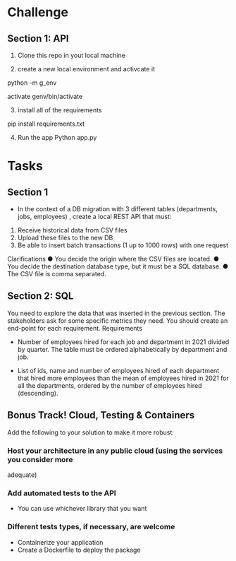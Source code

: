 
# Challenge

## Section 1: API

1. Clone this repo in yout local machine

2. create a new local environment and activcate it

python -m g_env 

activate genv/bin/activate

3. install all of the requirements

pip install requirements.txt

4. Run the app
Python app.py

# Tasks

## Section 1

-  In the context of a DB migration with 3 different tables (departments, jobs, employees) , create
a local REST API that must:

1. Receive historical data from CSV files
2. Upload these files to the new DB
3. Be able to insert batch transactions (1 up to 1000 rows) with one request


Clarifications
● You decide the origin where the CSV files are located.
● You decide the destination database type, but it must be a SQL database.
● The CSV file is comma separated.

## Section 2: SQL
You need to explore the data that was inserted in the previous section. The stakeholders ask
for some specific metrics they need. You should create an end-point for each requirement.
Requirements

- Number of employees hired for each job and department in 2021 divided by quarter. The
table must be ordered alphabetically by department and job.


- List of ids, name and number of employees hired of each department that hired more
employees than the mean of employees hired in 2021 for all the departments, ordered
by the number of employees hired (descending).

## Bonus Track! Cloud, Testing & Containers
Add the following to your solution to make it more robust:
### Host your architecture in any public cloud (using the services you consider more
adequate)

### Add automated tests to the API
- You can use whichever library that you want

### Different tests types, if necessary, are welcome
- Containerize your application
- Create a Dockerfile to deploy the package
